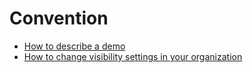 # Convention

- [How to describe a demo](./demo.md)
- [How to change visibility settings in your organization](./visibility.md)
